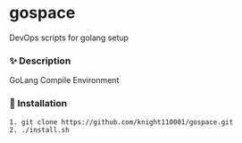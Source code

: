 # gospace
DevOps scripts for golang setup

### :sparkles: Description ###
GoLang Compile Environment


### :rocket: Installation ###

```
1. git clone https://github.com/knight110001/gospace.git
2. ./install.sh
```